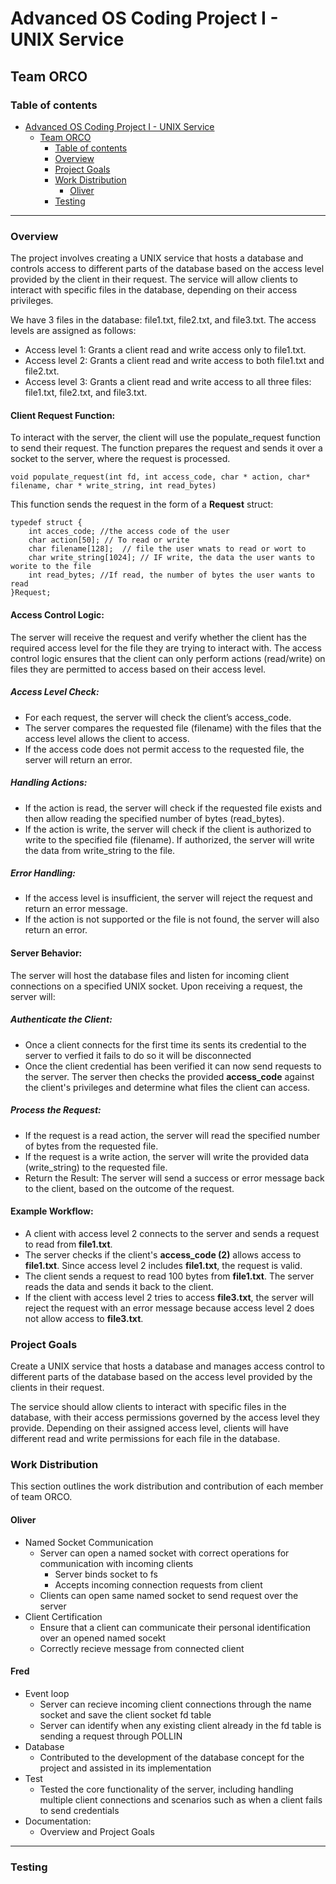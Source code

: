 # Advanced OS Coding Project I - UNIX Service

## Team ORCO

### Table of contents

- [Advanced OS Coding Project I - UNIX Service](#advanced-os-coding-project-i---unix-service)
  - [Team ORCO](#team-orco)
    - [Table of contents](#table-of-contents)
    - [Overview](#overview)
    - [Project Goals](#project-goals)
    - [Work Distribution](#work-distribution)
      - [Oliver](#oliver)
    - [Testing](#testing)

---

### Overview

The project involves creating a UNIX service that hosts a database and controls access to different parts of the database based on the access level provided by the client in their request. The service will allow clients to interact with specific files in the database, depending on their access privileges.

We have 3 files in the database: file1.txt, file2.txt, and file3.txt. The access levels are assigned as follows:

  - Access level 1: Grants a client read and write access only to file1.txt.
  - Access level 2: Grants a client read and write access to both file1.txt and file2.txt.
  - Access level 3: Grants a client read and write access to all three files: file1.txt, file2.txt, and file3.txt.

#### Client Request Function:

To interact with the server, the client will use the populate_request function to send their request. The function prepares the request and sends it over a socket to the server, where the request is processed.

``` 
void populate_request(int fd, int access_code, char * action, char* filename, char * write_string, int read_bytes)
```
This function sends the request in the form of a **Request** struct:
```
typedef struct {
    int acces_code; //the access code of the user
    char action[50]; // To read or write
    char filename[128];  // file the user wnats to read or wort to
    char write_string[1024]; // IF write, the data the user wants to worite to the file
    int read_bytes; //If read, the number of bytes the user wants to read
}Request;
```

#### Access Control Logic:

The server will receive the request and verify whether the client has the required access level for the file they are trying to interact with. The access control logic ensures that the client can only perform actions (read/write) on files they are permitted to access based on their access level.

  ##### Access Level Check:
  - For each request, the server will check the client’s access_code.
  - The server compares the requested file (filename) with the files that the access level allows the client to access.
  - If the access code does not permit access to the requested file, the server will return an error.

  ##### Handling Actions:
  - If the action is read, the server will check if the requested file exists and then allow reading the specified number of bytes (read_bytes).
  - If the action is write, the server will check if the client is authorized to write to the specified file (filename). If authorized, the server will write the data from write_string to the file.

  ##### Error Handling:
  - If the access level is insufficient, the server will reject the request and return an error message.
  - If the action is not supported or the file is not found, the server will also return an error.

  #### Server Behavior:

The server will host the database files and listen for incoming client connections on a specified UNIX socket. Upon receiving a request, the server will:

  ##### Authenticate the Client: 
  - Once a client connects for the first time its sents its credential to the server to verfied it fails to do so it will be disconnected
  - Once the client credential has been verified it can now send requests to the server. The server then checks the provided **access_code** against the client's privileges and determine what files the client can access.
  ##### Process the Request:
  - If the request is a read action, the server will read the specified number of bytes from the requested file.
  - If the request is a write action, the server will write the provided data (write_string) to the requested file.
  - Return the Result: The server will send a success or error message back to the client, based on the outcome of the request.

  #### Example Workflow:

  - A client with access level 2 connects to the server and sends a request to read from **file1.txt**.
  - The server checks if the client's **access_code (2)** allows access to **file1.txt**. Since access level 2 includes **file1.txt**, the request is valid.
  - The client sends a request to read 100 bytes from **file1.txt**. The server reads the data and sends it back to the client.
  - If the client with access level 2 tries to access **file3.txt**, the server will reject the request with an error message because access level 2 does not allow access to **file3.txt**.

### Project Goals

Create a UNIX service that hosts a database and manages access control to different parts of the database based on the access level provided by the clients in their request.

The service should allow clients to interact with specific files in the database, with their access permissions governed by the access level they provide. Depending on their assigned access level, clients will have different read and write permissions for each file in the database.

### Work Distribution

This section outlines the work distribution and contribution of each member of team ORCO.

#### Oliver

- Named Socket Communication
  - Server can open a named socket with correct operations for communication with incoming clients
    - Server binds socket to fs
    - Accepts incoming connection requests from client
  - Clients can open same named socket to send request over the server
- Client Certification
  - Ensure that a client can communicate their personal identification over an opened named socekt
  - Correctly recieve message from connected client

#### Fred

- Event loop 
  - Server can recieve incoming client connections through the name socket and save the client socket fd 
  table
  - Server can identify when any existing client already in the fd table is sending a request through POLLIN
- Database
  - Contributed to the development of the database concept for the project and assisted in its implementation
- Test
  - Tested the core functionality of the server, including handling multiple client connections and scenarios such as when a client fails to send credentials
- Documentation:
  - Overview and Project Goals
---

### Testing
